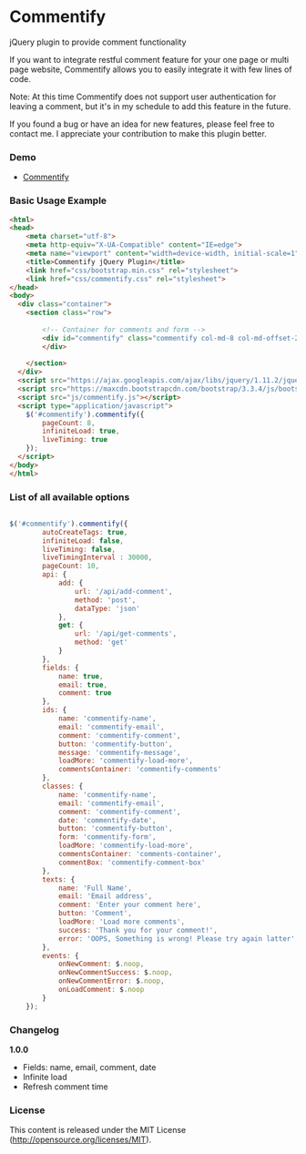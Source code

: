 # Commentify
jQuery plugin to provide comment functionality

If you want to integrate restful comment feature for your one page or multi page website, Commentify allows you to easily integrate it with few lines of code.

Note: At this time Commentify does not support user authentication for leaving a comment, but it's in my schedule to add this feature in the future.

If you found a bug or have an idea for new features, please feel free to contact me. I appreciate your contribution to make this plugin better.

### Demo ###

- [Commentify](http://commentify.samanmissaghian.com)


### Basic Usage Example ###

```html
<html>
<head>
    <meta charset="utf-8">
    <meta http-equiv="X-UA-Compatible" content="IE=edge">
    <meta name="viewport" content="width=device-width, initial-scale=1">
    <title>Commentify jQuery Plugin</title>
    <link href="css/bootstrap.min.css" rel="stylesheet">
    <link href="css/commentify.css" rel="stylesheet">
</head>
<body>
  <div class="container">
    <section class="row">
    
        <!-- Container for comments and form -->
        <div id="commentify" class="commentify col-md-8 col-md-offset-2">
        </div>
        
    </section>
  </div>
  <script src="https://ajax.googleapis.com/ajax/libs/jquery/1.11.2/jquery.min.js"></script>
  <script src="https://maxcdn.bootstrapcdn.com/bootstrap/3.3.4/js/bootstrap.min.js"></script>
  <script src="js/commentify.js"></script>
  <script type="application/javascript">
    $('#commentify').commentify({
        pageCount: 8,
        infiniteLoad: true,
        liveTiming: true
    });
  </script>
</body>
</html>
```
     
     
     
### List of all available options

```js

$('#commentify').commentify({
        autoCreateTags: true,
        infiniteLoad: false,
        liveTiming: false,
        liveTimingInterval : 30000,
        pageCount: 10,
        api: {
            add: {
                url: '/api/add-comment',
                method: 'post',
                dataType: 'json'
            },
            get: {
                url: '/api/get-comments',
                method: 'get'
            }
        },
        fields: {
            name: true,
            email: true,
            comment: true
        },
        ids: {
            name: 'commentify-name',
            email: 'commentify-email',
            comment: 'commentify-comment',
            button: 'commentify-button',
            message: 'commentify-message',
            loadMore: 'commentify-load-more',
            commentsContainer: 'commentify-comments'
        },
        classes: {
            name: 'commentify-name',
            email: 'commentify-email',
            comment: 'commentify-comment',
            date: 'commentify-date',
            button: 'commentify-button',
            form: 'commentify-form',
            loadMore: 'commentify-load-more',
            commentsContainer: 'comments-container',
            commentBox: 'commentify-comment-box'
        },
        texts: {
            name: 'Full Name',
            email: 'Email address',
            comment: 'Enter your comment here',
            button: 'Comment',
            loadMore: 'Load more comments',
            success: 'Thank you for your comment!',
            error: 'OOPS, Something is wrong! Please try again latter'
        },
        events: {
            onNewComment: $.noop,
            onNewCommentSuccess: $.noop,
            onNewCommentError: $.noop,
            onLoadComment: $.noop
        }
    });

```


### Changelog ###

**1.0.0**
*  Fields: name, email, comment, date
*  Infinite load
*  Refresh comment time



### License ###

This content is released under the MIT License (http://opensource.org/licenses/MIT).
